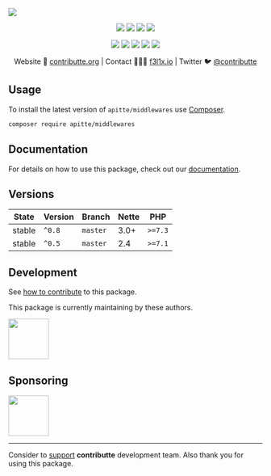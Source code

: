 ![](https://heatbadger.now.sh/github/readme/contributte/apitte-middlewares/)

<p align=center>
    <a href="https://github.com/apitte/middlewares/actions"><img src="https://badgen.net/github/checks/apitte/middlewares"></a>
    <a href="https://coveralls.io/r/apitte/middlewares"><img src="https://badgen.net/coveralls/c/github/apitte/middlewares"></a>
    <a href="https://packagist.org/packages/apitte/middlewares"><img src="https://badgen.net/packagist/dm/apitte/middlewares"></a>
    <a href="https://packagist.org/packages/apitte/middlewares"><img src="https://badgen.net/packagist/v/apitte/middlewares"></a>
</p>
<p align=center>
    <a href="https://packagist.org/packages/apitte/middlewares"><img src="https://badgen.net/packagist/php/apitte/middlewares"></a>
    <a href="https://github.com/contributte/apitte-middlewares"><img src="https://badgen.net/github/license/contributte/apitte-middlewares"></a>
    <a href="https://bit.ly/ctteg"><img src="https://badgen.net/badge/support/gitter/cyan"></a>
    <a href="https://bit.ly/cttfo"><img src="https://badgen.net/badge/support/forum/yellow"></a>
    <a href="https://contributte.org/partners.html"><img src="https://badgen.net/badge/sponsor/donations/F96854"></a>
</p>

<p align=center>
    Website 🚀 <a href="https://contributte.org">contributte.org</a> | Contact 👨🏻‍💻 <a href="https://f3l1x.io">f3l1x.io</a> | Twitter 🐦 <a href="https://twitter.com/contributte">@contributte</a>
</p>

## Usage

To install the latest version of `apitte/middlewares` use [Composer](https://getcomposer.org).

```bash
composer require apitte/middlewares
```

## Documentation

For details on how to use this package, check out our [documentation](.docs).

## Versions

| State       | Version | Branch   | Nette | PHP     |
|-------------|---------|----------|-------|---------|
| stable      | `^0.8`  | `master` | 3.0+  | `>=7.3` |
| stable      | `^0.5`  | `master` | 2.4   | `>=7.1` |

## Development

See [how to contribute](https://contributte.org/contributing.html) to this package.

This package is currently maintaining by these authors.

<a href="https://github.com/f3l1x">
  <img width="80" height="80" src="https://avatars2.githubusercontent.com/u/538058?v=3&s=80">
</a>

## Sponsoring

<a href="https://github.com/tlapnet">
  <img width="80" height="80" src="https://avatars1.githubusercontent.com/u/22914186?s=80&v=4">
</a>

-----

Consider to [support](https://contributte.org/partners.html) **contributte** development team.
Also thank you for using this package.
